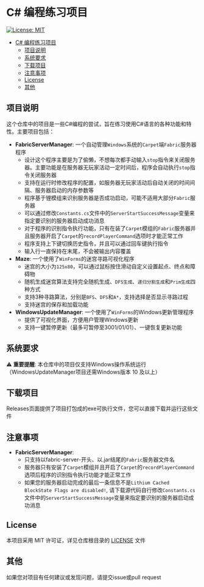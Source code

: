 # C# 编程练习项目
[![License: MIT](https://img.shields.io/badge/License-MIT-yellow.svg)](./LICENSE)
- [C# 编程练习项目](#c-编程练习项目)
  - [项目说明](#项目说明)
  - [系统要求](#系统要求)
  - [下载项目](#下载项目)
  - [注意事项](#注意事项)
  - [License](#license)
  - [其他](#其他)

## 项目说明
这个仓库中的项目是一些C#编程的尝试，旨在练习使用C#语言的各种功能和特性。主要项目包括：
- **FabricServerManager**: 一个自动管理`Windows`系统的`Carpet`端`Fabric`服务器程序
  - 设计这个程序主要是为了偷懒，不想每次都手动输入`stop`指令来关闭服务器。主要功能是在服务器无玩家活动一定时间后，程序会自动执行`stop`指令关闭服务器
  - 支持在运行时修改程序的配置，如服务器无玩家活动后自动关闭的时间间隔、服务器启动的内存参数等
  - 程序基于锂模组来识别服务器是否成功启动，可能不适用大部分`Fabric`服务器
  - 可以通过修改`Constants.cs`文件中的`ServerStartSuccessMessage`变量来指定要识别的服务器启动成功消息
  - 对于程序的识别指令执行功能，只有在装了`Carpet`模组的`Fabric`服务器并且服务器开启了`Carpet`的`recordPlayerCommand`选项时才能正常工作
  - 程序支持上下键切换历史指令，并且可以通过回车键执行指令
  - 输入行一直保持在末尾，不会被输出内容覆盖
- **Maze**: 一个使用了`WinForms`的迷宫寻路可视化程序
  - 迷宫的大小为`125x80`，可以通过鼠标按住滑动自定义设置起点、终点和障碍物
  - 随机生成迷宫算法支持完全随机生成、`DFS生成`、`递归分割生成`和`Prim生成`四种方式
  - 支持3种寻路算法，分别是`BFS`、`DFS`和`A*`，支持选择是否显示寻路过程
  - 支持迷宫的保存和加载功能
- **WindowsUpdateManager**: 一个使用了`WinForms`的Windows更新管理程序
  - 提供了可视化界面，方便用户管理Windows更新
  - 支持一键暂停更新（最多可暂停至3001/01/01）、一键恢复更新功能

## 系统要求
⚠️ **重要提醒**: 本仓库中的项目仅支持Windows操作系统运行（WindowsUpdateManager项目还需Windows版本 10 及以上）

## 下载项目
Releases页面提供了项目打包成的exe可执行文件，您可以直接下载并运行这些文件

## 注意事项
- **FabricServerManager**:
  - 只支持以fabric-server-开头、以.jar结尾的`Fabric`服务器文件名
  - 服务器只有安装了`Carpet`模组并且开启了`Carpet`的`recordPlayerCommand`选项后程序的识别指令执行功能才能正常工作
  - 如果您的服务器启动完成的最后一条信息不是`Lithium Cached BlockState Flags are disabled!`, 请下载源代码自行修改`Constants.cs`文件中的`ServerStartSuccessMessage`变量来指定要识别的服务器启动成功消息
  
## License
本项目采用 MIT 许可证，详见仓库根目录的 [LICENSE](./LICENSE) 文件

## 其他
如果您对项目有任何建议或发现问题，请提交issue或pull request
